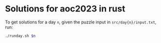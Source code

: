 # Solutions for aoc2023 in rust

To get solutions for a day `n`, given the puzzle input in `src/day{n}/input.txt`, run:
```sh
./runday.sh $n
```
